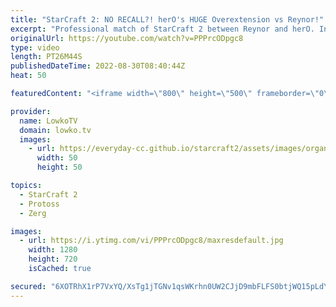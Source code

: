 ```yaml
---
title: "StarCraft 2: NO RECALL?! herO's HUGE Overextension vs Reynor!"
excerpt: "Professional match of StarCraft 2 between Reynor and herO. In this macro game of Zerg versus Protoss we see Reynor constantly sending out Zergling runbys, while herO makes his ultimate Sky Toss army.   Support my work on Patreon: https://www.patreon.com/lowkotv Become a YouTube member: https://lowko.tv/join"
originalUrl: https://youtube.com/watch?v=PPPrcODpgc8
type: video
length: PT26M44S
publishedDateTime: 2022-08-30T08:40:44Z
heat: 50

featuredContent: "<iframe width=\"800\" height=\"500\" frameborder=\"0\" src=\"https://www.youtube.com/embed/PPPrcODpgc8\" allow=\"accelerometer; autoplay; encrypted-media; gyroscope; picture-in-picture\" allowfullscreen></iframe>"

provider:
  name: LowkoTV
  domain: lowko.tv
  images:
    - url: https://everyday-cc.github.io/starcraft2/assets/images/organizations/lowko.tv-50x50.jpg
      width: 50
      height: 50

topics:
  - StarCraft 2
  - Protoss
  - Zerg

images:
  - url: https://i.ytimg.com/vi/PPPrcODpgc8/maxresdefault.jpg
    width: 1280
    height: 720
    isCached: true

secured: "6XOTRhX1rP7VxYQ/XsTg1jTGNv1qsWKrhn0UW2CJjD9mbFLFS0btjWQ15pLdY1ToveqNEl7IbkSYfbpU2IKVyk6LNLmaid1a5Ske15tBTdk+h3Ft5Ye5gqIZeCI7DfTIcm76isb3gJy0RCN+j8FTg+lVbU/VJ+Aj7JwyktblPFxPP6fmow0RkskepdKl48uVsUlaVubecPcqOfBUaaarNKVxrdxRc8gN/ca8Y6VHeQNsXgIKuhkI4bfzrtGiHlizZmjH5GbxMRdFHAmnQFsL85gjgI+fbAa9JBFhqON13BHp+IramOz0YUP772Gtf1h/oH8XvN/P7EoTsNpVLzivbsJ43WYbt0ISheyTD+bxzqT3dYiZ0z+38ik63jleYS/X3jpnTRIUcEF5dOT4Yf4Q60PD5RQ4gj3BZK9QV0k9EI8=;mYcIYI5ZlX1XkOqBtFpfyw=="
---
```


